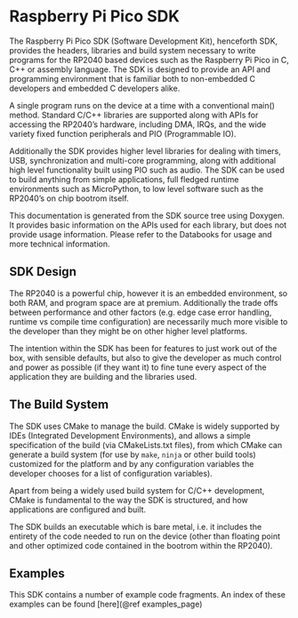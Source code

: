 # Raspberry Pi Pico SDK

The Raspberry Pi Pico SDK (Software Development Kit), henceforth SDK, provides the headers, libraries and build system necessary to write programs for the RP2040 based devices such as the Raspberry Pi Pico in C, C++ or assembly language. The SDK is designed to provide an API and programming environment that is familiar both to non-embedded C developers and embedded C developers alike.

A single program runs on the device at a time with a conventional main() method. Standard C/C++ libraries are supported along with APIs for accessing the RP2040’s hardware, including DMA, IRQs, and the wide variety fixed function peripherals and PIO (Programmable IO).

Additionally the SDK provides higher level libraries for dealing with timers, USB, synchronization and multi-core programming, along with additional high level functionality built using PIO such as audio. The SDK can be used to build anything from simple applications, full fledged runtime environments such as MicroPython, to low level software such as the RP2040’s on chip bootrom itself.

This documentation is generated from the SDK source tree using Doxygen. It provides basic information on the APIs used for each library, but does not provide usage information. Please refer to the Databooks for usage and more technical information.

## SDK Design

The RP2040 is a powerful chip, however it is an embedded environment, so both RAM, and program space are at premium. Additionally the trade offs between performance and other factors (e.g. edge case error handling, runtime vs compile time configuration) are necessarily much more visible to the developer than they might be on other higher level platforms.

The intention within the SDK has been for features to just work out of the box, with sensible defaults, but also to give the developer as much control and power as possible (if they want it) to fine tune every aspect of the application they are building and the libraries used.

## The Build System

The SDK uses CMake to manage the build. CMake is widely supported by IDEs (Integrated Development Environments), and allows a simple specification of the build (via CMakeLists.txt files), from which CMake can generate a build system (for use by `make`, `ninja` or other build tools) customized for the platform and by any configuration variables the developer chooses for a list of configuration variables).

Apart from being a widely used build system for C/C++ development, CMake is fundamental to the way the SDK is structured, and how applications are configured and built.

The SDK builds an executable which is bare metal, i.e. it includes the entirety of the code needed to run on the device (other than floating point and other optimized code contained in the bootrom within the RP2040).

## Examples


This SDK contains a number of example code fragments. An index of these examples can be found [here](@ref examples_page)



